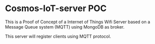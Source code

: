 # Cosmos-IoT-server POC
This is a Proof of Concept of a Internet of Things Wifi Server based on a Message Queue system (MQTT) using MongoDB as broker.

This server will register clients using MQTT protocol.